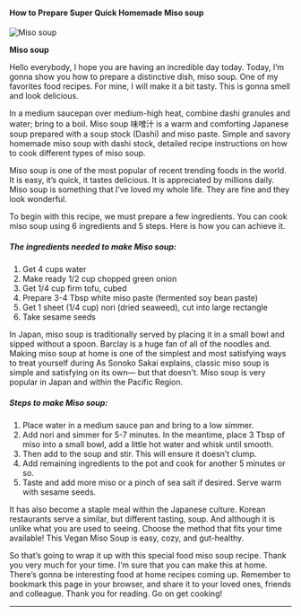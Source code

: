             

#### How to Prepare Super Quick Homemade Miso soup

![Miso soup](https://img-global.cpcdn.com/recipes/25afd6412b50e00b/751x532cq70/miso-soup-recipe-main-photo.jpg)

**Miso soup**

Hello everybody, I hope you are having an incredible day today. Today, I’m gonna show you how to prepare a distinctive dish, miso soup. One of my favorites food recipes. For mine, I will make it a bit tasty. This is gonna smell and look delicious.

In a medium saucepan over medium-high heat, combine dashi granules and water; bring to a boil. Miso soup 味噌汁 is a warm and comforting Japanese soup prepared with a soup stock (Dashi) and miso paste. Simple and savory homemade miso soup with dashi stock, detailed recipe instructions on how to cook different types of miso soup.

Miso soup is one of the most popular of recent trending foods in the world. It is easy, it’s quick, it tastes delicious. It is appreciated by millions daily. Miso soup is something that I’ve loved my whole life. They are fine and they look wonderful.

To begin with this recipe, we must prepare a few ingredients. You can cook miso soup using 6 ingredients and 5 steps. Here is how you can achieve it.

##### The ingredients needed to make Miso soup:

1.  Get 4 cups water
2.  Make ready 1/2 cup chopped green onion
3.  Get 1/4 cup firm tofu, cubed
4.  Prepare 3-4 Tbsp white miso paste (fermented soy bean paste)
5.  Get 1 sheet (1/4 cup) nori (dried seaweed), cut into large rectangle
6.  Take sesame seeds

In Japan, miso soup is traditionally served by placing it in a small bowl and sipped without a spoon. Barclay is a huge fan of all of the noodles and. Making miso soup at home is one of the simplest and most satisfying ways to treat yourself during As Sonoko Sakai explains, classic miso soup is simple and satisfying on its own— but that doesn't. Miso soup is very popular in Japan and within the Pacific Region.

##### Steps to make Miso soup:

1.  Place water in a medium sauce pan and bring to a low simmer.
2.  Add nori and simmer for 5-7 minutes. In the meantime, place 3 Tbsp of miso into a small bowl, add a little hot water and whisk until smooth.
3.  Then add to the soup and stir. This will ensure it doesn’t clump.
4.  Add remaining ingredients to the pot and cook for another 5 minutes or so.
5.  Taste and add more miso or a pinch of sea salt if desired. Serve warm with sesame seeds.

It has also become a staple meal within the Japanese culture. Korean restaurants serve a similar, but different tasting, soup. And although it is unlike what you are used to seeing. Choose the method that fits your time available! This Vegan Miso Soup is easy, cozy, and gut-healthy.

So that’s going to wrap it up with this special food miso soup recipe. Thank you very much for your time. I’m sure that you can make this at home. There’s gonna be interesting food at home recipes coming up. Remember to bookmark this page in your browser, and share it to your loved ones, friends and colleague. Thank you for reading. Go on get cooking!

* * *